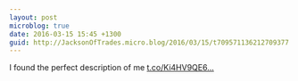 ```yaml
---
layout: post
microblog: true
date: 2016-03-15 15:45 +1300
guid: http://JacksonOfTrades.micro.blog/2016/03/15/t709571136212709377.html
---
```

I found the perfect description of me [t.co/Ki4HV9QE6...](https://t.co/Ki4HV9QE66)
